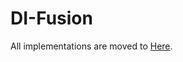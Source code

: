 # DI-Fusion

All implementations are moved to [Here](https://github.com/huangjh-pub/di-fusion/tree/merged/jittor).
